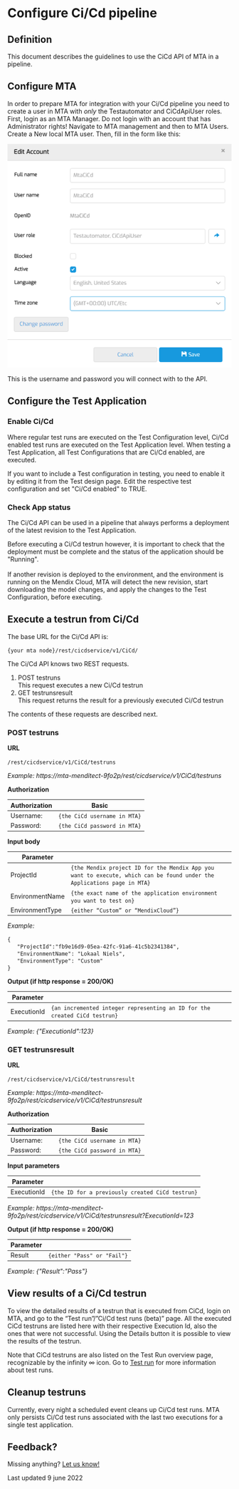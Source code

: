 # Configure Ci/Cd pipeline

## Definition

This document describes the guidelines to use the CiCd API of MTA in a pipeline.

## Configure MTA
In order to prepare MTA for integration with your Ci/Cd pipeline you need to create a user in MTA with *only* the Testautomator and CiCdApiUser roles. First, login as an MTA Manager. Do not login with an account that has Administrator rights!
Navigate to MTA management and then to MTA Users. Create a New local MTA user.
Then, fill in the form like this:

![Create Ci Cd user](cicd-create-account.png)

This is the username and password you will connect with to the API. 

## Configure the Test Application

### Enable Ci/Cd
Where regular test runs are executed on the Test Configuration level, Ci/Cd enabled test runs are executed on the Test Application level. When testing a Test Application, all Test Configurations that are Ci/Cd enabled, are executed.

If you want to include a Test configuration in testing, you need to enable it by editing it from the Test design page. 
Edit the respective test configuration and set "Ci/Cd enabled" to TRUE.

### Check App status
The Ci/Cd API can be used in a pipeline that always performs a deployment of the latest revision to the Test Application. 

<i class="fa fa-exclamation-triangle"></i> Before executing a Ci/Cd testrun however, it is important to check that the deployment must be complete and the status of the application should be "Running". 
<br/><br/>
If another revision is deployed to the environment, and the environment is running on the Mendix Cloud, MTA will detect the new revision, start downloading the model changes, and apply the changes to the Test Configuration, before executing.

## Execute a testrun from Ci/Cd

The base URL for the Ci/Cd API is:
```
{your mta node}/rest/cicdservice/v1/CiCd/
```

The Ci/Cd API knows two REST requests. 
1. POST testruns <br/> This request executes a new Ci/Cd testrun
2. GET testrunsresult <br/> This request returns the result for a previously executed Ci/Cd testrun

The contents of these requests are described next.

### POST testruns
**URL**

`/rest/cicdservice/v1/CiCd/testruns`

*Example: https://mta-menditect-9fo2p/rest/cicdservice/v1/CiCd/testruns*

**Authorization**

| Authorization | Basic |
| ----------- | ----------- |
| Username: | `{the CiCd username in MTA}` |
| Password: | `{the CiCd password in MTA}`|

**Input body**

| Parameter |   |
| ----------- | ----------- |
| ProjectId | `{the Mendix project ID for the Mendix App you want to execute, which can be found under the Applications page in MTA}` |
| EnvironmentName | `{the exact name of the application environment you want to test on}` |
| EnvironmentType | `{either “Custom” or “MendixCloud”}` |

*Example:* 

```
{
   "ProjectId":"fb9e16d9-05ea-42fc-91a6-41c5b2341384",
   "EnvironmentName": "Lokaal Niels",
   "EnvironmentType": "Custom"
}
```

**Output (if http response = 200/OK)**

| Parameter |   |
| ----------- | ----------- |
| ExecutionId | `{an incremented integer representing an ID for the created CiCd testrun}` |

*Example: {"ExecutionId":123}*


### GET testrunsresult
**URL**

`/rest/cicdservice/v1/CiCd/testrunsresult`

*Example: https://mta-menditect-9fo2p/rest/cicdservice/v1/CiCd/testrunsresult*

**Authorization**

| Authorization | Basic |
| ----------- | ----------- |
| Username: | `{the CiCd username in MTA}` |
| Password: | `{the CiCd password in MTA}`|

**Input parameters**

| Parameter |   |
| ----------- | ----------- |
| ExecutionId | `{the ID for a previously created CiCd testrun}` |

*Example: https://mta-menditect-9fo2p/rest/cicdservice/v1/CiCd/testrunsresult?ExecutionId=123*

**Output (if http response = 200/OK)**

| Parameter |   |
| ----------- | ----------- |
| Result | `{either "Pass" or "Fail"}` |

*Example: {"Result":"Pass"}*

## View results of a Ci/Cd testrun 
To view the detailed results of a testrun that is executed from CiCd, login on MTA, and go to the “Test run”/”Ci/Cd test runs (beta)” page. All the executed CiCd testruns are listed here with their respective Execution Id, also the ones that were not successful. 
Using the Details button it is possible to view the results of the testrun.

Note that CiCd testruns are also listed on the Test Run overview page, recognizable by the infinity ∞ icon. 
Go to [Test run](../refguide/test-run) for more information about test runs.

## Cleanup testruns
Currently, every night a scheduled event cleans up Ci/Cd test runs. MTA only persists Ci/Cd test runs associated with the last two executions for a single test application. 

## Feedback?
Missing anything? [Let us know!](mailto:support@menditect.com)

Last updated 9 june 2022